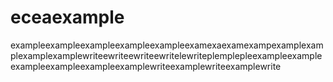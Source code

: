# eceaexample
exampleexampleexampleexampleexampleexamexaexamexampexamplexamplexamplexamplewriteewriteewriteewritelewriteplemplepleexampleexampleexampleexampleexampleexamplewriteexamplewriteexamplewrite
